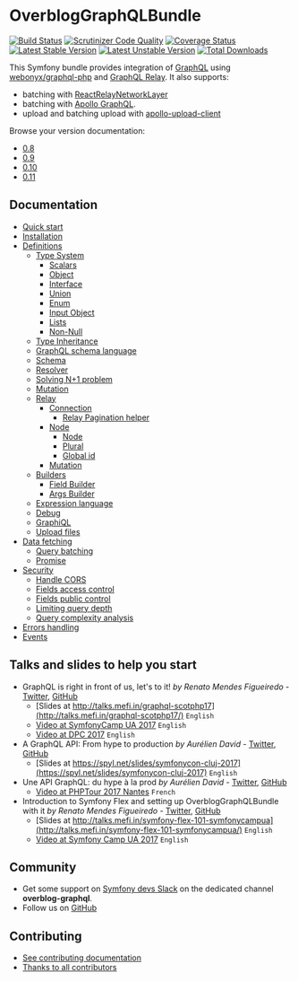 OverblogGraphQLBundle
======================

[![Build Status](https://travis-ci.org/overblog/GraphQLBundle.svg?branch=master)](https://travis-ci.org/overblog/GraphQLBundle)
[![Scrutinizer Code Quality](https://scrutinizer-ci.com/g/overblog/GraphQLBundle/badges/quality-score.png?b=master)](https://scrutinizer-ci.com/g/overblog/GraphQLBundle/?branch=master)
[![Coverage Status](https://coveralls.io/repos/github/overblog/GraphQLBundle/badge.svg?branch=master)](https://coveralls.io/github/overblog/GraphQLBundle?branch=master)
[![Latest Stable Version](https://poser.pugx.org/overblog/graphql-bundle/version)](https://packagist.org/packages/overblog/graphql-bundle)
[![Latest Unstable Version](https://poser.pugx.org/overblog/graphql-bundle/v/unstable)](https://packagist.org/packages/overblog/graphql-bundle)
[![Total Downloads](https://poser.pugx.org/overblog/graphql-bundle/downloads)](https://packagist.org/packages/overblog/graphql-bundle)

This Symfony bundle provides integration of [GraphQL](https://facebook.github.io/graphql/) using [webonyx/graphql-php](https://github.com/webonyx/graphql-php)
and [GraphQL Relay](https://facebook.github.io/relay/docs/graphql-relay-specification.html).
It also supports:
* batching with [ReactRelayNetworkLayer](https://github.com/nodkz/react-relay-network-layer)
* batching with [Apollo GraphQL](http://dev.apollodata.com/core/network.html#query-batching).
* upload and batching upload with [apollo-upload-client](https://github.com/jaydenseric/apollo-upload-client)

Browse your version documentation:

* [0.8](https://github.com/overblog/GraphQLBundle/blob/0.8/README.md)
* [0.9](https://github.com/overblog/GraphQLBundle/blob/0.9/README.md)
* [0.10](https://github.com/overblog/GraphQLBundle/blob/0.10/README.md)
* [0.11](https://github.com/overblog/GraphQLBundle/blob/0.11/README.md)

Documentation
-------------

- [Quick start](Resources/doc/definitions/quick-start.md)
- [Installation](Resources/doc/index.md)
- [Definitions](Resources/doc/definitions/index.md)
  - [Type System](Resources/doc/definitions/type-system/index.md)
    - [Scalars](Resources/doc/definitions/type-system/scalars.md)
    - [Object](Resources/doc/definitions/type-system/object.md)
    - [Interface](Resources/doc/definitions/type-system/interface.md)
    - [Union](Resources/doc/definitions/type-system/union.md)
    - [Enum](Resources/doc/definitions/type-system/enum.md)
    - [Input Object](Resources/doc/definitions/type-system/input-object.md)
    - [Lists](Resources/doc/definitions/type-system/lists.md)
    - [Non-Null](Resources/doc/definitions/type-system/non-null.md)
  - [Type Inheritance](Resources/doc/definitions/type-inheritance.md)
  - [GraphQL schema language](Resources/doc/definitions/graphql-schema-language.md)
  - [Schema](Resources/doc/definitions/schema.md)
  - [Resolver](Resources/doc/definitions/resolver.md)
  - [Solving N+1 problem](Resources/doc/definitions/solving-n-plus-1-problem.md)
  - [Mutation](Resources/doc/definitions/mutation.md)
  - [Relay](Resources/doc/definitions/relay/index.md)
    - [Connection](Resources/doc/definitions/relay/connection.md)
      - [Relay Pagination helper](Resources/doc/helpers/relay-paginator.md)
    - [Node](Resources/doc/definitions/relay/node/index.md)
      - [Node](Resources/doc/definitions/relay/node/node.md)
      - [Plural](Resources/doc/definitions/relay/node/plural.md)
      - [Global id](Resources/doc/definitions/relay/node/global-id.md)
    - [Mutation](Resources/doc/definitions/relay/mutation.md)
  - [Builders](Resources/doc/definitions/builders/index.md)
    - [Field Builder](Resources/doc/definitions/builders/field.md)
    - [Args Builder](Resources/doc/definitions/builders/args.md)
  - [Expression language](Resources/doc/definitions/expression-language.md)
  - [Debug](Resources/doc/definitions/debug/index.md)
  - [GraphiQL](Resources/doc/definitions/graphiql/index.md)
  - [Upload files](Resources/doc/definitions/upload-files.md)
- [Data fetching](Resources/doc/data-fetching/index.md)
  - [Query batching](Resources/doc/data-fetching/batching.md)
  - [Promise](Resources/doc/data-fetching/promise.md)
- [Security](Resources/doc/security/index.md)
  - [Handle CORS](Resources/doc/security/handle-cors.md)
  - [Fields access control](Resources/doc/security/fields-access-control.md)
  - [Fields public control](Resources/doc/security/fields-public-control.md)
  - [Limiting query depth](Resources/doc/security/limiting-query-depth.md)
  - [Query complexity analysis](Resources/doc/security/query-complexity-analysis.md)
- [Errors handling](Resources/doc/error-handling/index.md)
- [Events](Resources/doc/events/index.md)

Talks and slides to help you start
----------------------------------

* GraphQL is right in front of us, let's to it! *by Renato Mendes Figueiredo* - [Twitter](https://twitter.com/renatomefi), [GitHub](https://github.com/renatomefi)
  - [Slides at http://talks.mefi.in/graphql-scotphp17](http://talks.mefi.in/graphql-scotphp17/) `English`
  - [Video at SymfonyCamp UA 2017](https://www.youtube.com/watch?v=jyoYlnCPNgk) `English`
  - [Video at DPC 2017](https://www.youtube.com/watch?v=E7MjoCOGSSY) `English`
* A GraphQL API: From hype to production *by Aurélien David* - [Twitter](https://twitter.com/spyl94), [GitHub](https://github.com/spyl94)
  - [Slides at https://spyl.net/slides/symfonycon-cluj-2017](https://spyl.net/slides/symfonycon-cluj-2017) `English`
* Une API GraphQL: du hype à la prod *by Aurélien David* - [Twitter](https://twitter.com/spyl94), [GitHub](https://github.com/spyl94)
  - [Video at PHPTour 2017 Nantes](https://www.youtube.com/watch?v=xbipW6fgD6c) `French`
* Introduction to Symfony Flex and setting up OverblogGraphQLBundle with it *by Renato Mendes Figueiredo* - [Twitter](https://twitter.com/renatomefi), [GitHub](https://github.com/renatomefi)
  - [Slides at http://talks.mefi.in/symfony-flex-101-symfonycampua](http://talks.mefi.in/symfony-flex-101-symfonycampua/) `English`
  - [Video at Symfony Camp UA 2017](https://www.youtube.com/watch?v=lWweoiCI9Hk) `English`

Community
---------

* Get some support on [Symfony devs Slack](https://symfony.com/slack-invite)
  on the dedicated channel **overblog-graphql**.
* Follow us on [GitHub](https://github.com/overblog)

Contributing
------------

* [See contributing documentation](CONTRIBUTING.md)
* [Thanks to all contributors](https://github.com/overblog/GraphQLBundle/graphs/contributors)

